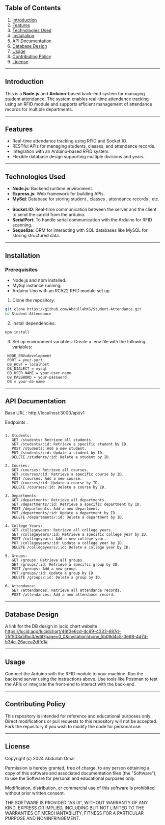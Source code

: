 ## Table of Contents

1. [Introduction](#introduction)
2. [Features](#features)
3. [Technologies Used](#technologies-used)
4. [Installation](#installation)
5. [API Documentation](#api-documentation)
6. [Database Design](#database-design)
7. [Usage](#usage)
8. [Contributing Policy](#contributing-policy)
9. [License](#license)

---

## Introduction

This is a **Node.js** and **Arduino**-based back-end system for managing student attendance. The system enables real-time attendance tracking using an RFID module and supports efficient management of attendance records for multiple departments.

---

## Features

- Real-time attendance tracking using RFID and Socket.IO.
- RESTful APIs for managing students, classes, and attendance records.
- Integration with an Arduino-based RFID system.
- Flexible database design supporting multiple divisions and years.

---

## Technologies Used

- **Node.js**: Backend runtime environment.
- **Express.js**: Web framework for building APIs.
- **MySql**: Database for storing student , classes , attendance records , etc. .
- **Socket.IO**: Real-time communication between the server and the client to send the cardid from the arduino.
- **SerialPort**: To handle serial communication with the Arduino for RFID scanning.
- **Sequelize**: ORM for interacting with SQL databases like MySQL for storing structured data.

---

## Installation

### Prerequisites

- Node.js and npm installed.
- MySql instance running.
- Arduino Uno with an RC522 RFID module set up.

1. Clone the repository:

```bash
git clone https://github.com/AbdullahKG/Student-Attendance.git
cd Student-Attendance
```

2. Install dependencies:

```bash
npm install
```

3. Set up environment variables: Create a .env file with the following variables:

```plaintext
 NODE_ENV=development
 PORT = your-port
 DB_HOST = localhost
 DB_DIALECT = mysql
 DB_USER_NAME = your-user-name
 DB_PASSWORD = your-password
 DB = your-db-name
```

---

## API Documentation

Base URL :
http://localhost:3000/api/v1

Endpoints :

```plaintext

1. Students:
   GET /students: Retrieve all students.
   GET /students/:id: Retrieve a specific student by ID.
   POST /students: Add a new student.
   PUT /students/:id: Update a student by ID.
   DELETE /students/:id: Delete a student by ID.

2. Courses:
   GET /courses: Retrieve all courses.
   GET /courses/:id: Retrieve a specific course by ID.
   POST /courses: Add a new course.
   PUT /courses/:id: Update a course by ID.
   DELETE /courses/:id: Delete a course by ID.

3. Departments:
   GET /departments: Retrieve all departments.
   GET /departments/:id: Retrieve a specific department by ID.
   POST /departments: Add a new department.
   PUT /departments/:id: Update a department by ID.
   DELETE /departments/:id: Delete a department by ID.

4. College Years:
   GET /collegeyears: Retrieve all college years.
   GET /collegeyears/:id: Retrieve a specific college year by ID.
   POST /collegeyears: Add a new college year.
   PUT /collegeyears/:id: Update a college year by ID.
   DELETE /collegeyears/:id: Delete a college year by ID.

5. Groups:
   GET /groups: Retrieve all groups.
   GET /groups/:id: Retrieve a specific group by ID.
   POST /groups: Add a new group.
   PUT /groups/:id: Update a group by ID.
   DELETE /groups/:id: Delete a group by ID.

6. Attendance:
   GET /attendances: Retrieve all attendance records.
   POST /attendances: Add a new attendance record.
```

---

## Database Design

A link for the DB design in lucid chart website :
https://lucid.app/lucidchart/46f3e6cd-dc69-4333-887d-25f503a5fbc3/edit?page=0_0&invitationId=inv_5b09d4c5-3e98-4d7d-b34e-26acea2dffe1#

---

## Usage

Connect the Arduino with the RFID module to your machine.
Run the backend server using the instructions above.
Use tools like Postman to test the APIs or integrate the front-end to interact with the back-end.

---

## Contributing Policy

This repository is intended for reference and educational purposes only.
Direct modifications or pull requests to this repository will not be accepted.
Fork the repository if you wish to modify the code for personal use.

---

## License

Copyright (c) 2024 Abdullah Omar

Permission is hereby granted, free of charge, to any person obtaining a copy
of this software and associated documentation files (the "Software"), to use
the Software for personal and educational purposes only.

Modification, distribution, or commercial use of this software is prohibited
without prior written consent.

THE SOFTWARE IS PROVIDED "AS IS", WITHOUT WARRANTY OF ANY KIND, EXPRESS OR
IMPLIED, INCLUDING BUT NOT LIMITED TO THE WARRANTIES OF MERCHANTABILITY,
FITNESS FOR A PARTICULAR PURPOSE AND NONINFRINGEMENT.
